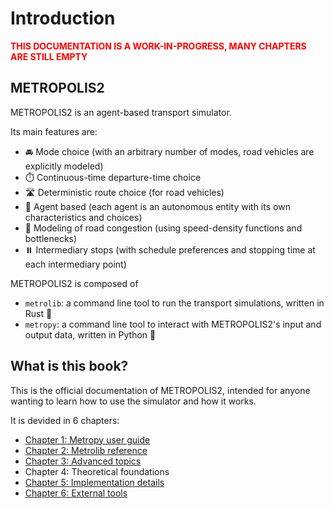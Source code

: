 # Introduction


**<p style="color:red;">THIS DOCUMENTATION IS A WORK-IN-PROGRESS, MANY CHAPTERS ARE STILL EMPTY</p>**

## METROPOLIS2

METROPOLIS2 is an agent-based transport simulator.

Its main features are:

- 🚘 Mode choice (with an arbitrary number of modes, road vehicles are explicitly modeled)
- ⏱️ Continuous-time departure-time choice
- 🛣️ Deterministic route choice (for road vehicles)
- 👫 Agent based (each agent is an autonomous entity with its own characteristics and choices)
- 🚦 Modeling of road congestion (using speed-density functions and bottlenecks)
- ⏸️ Intermediary stops (with schedule preferences and stopping time at each intermediary point)

METROPOLIS2 is composed of

- `metrolib`: a command line tool to run the transport simulations, written in Rust 🚀
- `metropy`: a command line tool to interact with METROPOLIS2's input and output data, written in
  Python 🐍

## What is this book?

This is the official documentation of METROPOLIS2, intended for anyone wanting to learn how to
use the simulator and how it works.

It is devided in 6 chapters:
- [Chapter 1: Metropy user guide](metropy/index.html)
- [Chapter 2: Metrolib reference](getting_started/index.html)
- [Chapter 3: Advanced topics](advanced/index.html)
- Chapter 4: Theoretical foundations
- [Chapter 5: Implementation details](implementation/index.html)
- [Chapter 6: External tools](tools/index.html)

<!-- ## Contributing -->

<!-- ## Licence -->
